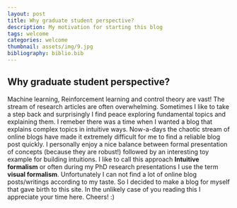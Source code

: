 ```yaml
---
layout: post
title: Why graduate student perspective?
description: My motivation for starting this blog
tags: welcome
categories: welcome
thumbnail: assets/img/9.jpg
bibliography: biblio.bib
---
```


## Why graduate student perspective?
Machine learning, Reinforcement learning and control theory are vast! The stream of research articles are often overwhelming. Sometimes I like to take a step back and surprisingly I find peace exploring fundamental topics and explaining them. I remeber there was a time when I wanted a blog that explains complex topics in intuitive ways. Now-a-days the chaotic stream of online blogs have made it extremely difficult for me to find a reliable blog post quickly. I personally enjoy a nice balance between formal presentation of concepts (because they are robust!) followed by an interesting toy example for building intuitions. I like to call this approach **Intuitive formalism** or often during my PhD research presentations I use the term **visual formalism**. Unfortunately I can not find a lot of online blog posts/writings according to my taste. So I decided to make a blog for myself that gave birth to this site. In the unlikely case of you reading this I appreciate your time here. Cheers! :) 